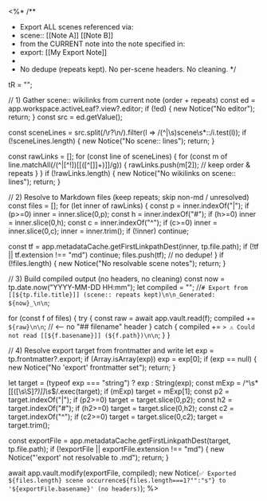 <%*
/**
 * Export ALL scenes referenced via:
 *   scene:: [[Note A]] [[Note B]]
 * from the CURRENT note into the note specified in:
 *   export: [[My Export Note]]
 *
 * No dedupe (repeats kept). No per-scene headers. No cleaning.
 */

tR = "";

// 1) Gather scene:: wikilinks from current note (order + repeats)
const ed = app.workspace.activeLeaf?.view?.editor;
if (!ed) { new Notice("No editor"); return; }
const src = ed.getValue();

const sceneLines = src.split(/\r?\n/).filter(l => /(^|\s)scene\s*::/i.test(l));
if (!sceneLines.length) { new Notice("No scene:: lines"); return; }

const rawLinks = [];
for (const line of sceneLines) {
  for (const m of line.matchAll(/(^|[^!])\[\[([^[\]]+)\]\]/g)) {
    rawLinks.push(m[2]); // keep order & repeats
  }
}
if (!rawLinks.length) { new Notice("No wikilinks on scene:: lines"); return; }

// 2) Resolve to Markdown files (keep repeats; skip non-md / unresolved)
const files = [];
for (let inner of rawLinks) {
  const p = inner.indexOf("|"); if (p>=0) inner = inner.slice(0,p);
  const h = inner.indexOf("#"); if (h>=0) inner = inner.slice(0,h);
  const c = inner.indexOf("^"); if (c>=0) inner = inner.slice(0,c);
  inner = inner.trim();
  if (!inner) continue;

  const tf = app.metadataCache.getFirstLinkpathDest(inner, tp.file.path);
  if (!tf || tf.extension !== "md") continue;
  files.push(tf); // no dedupe!
}
if (!files.length) { new Notice("No resolvable scene notes"); return; }

// 3) Build compiled output (no headers, no cleaning)
const now = tp.date.now("YYYY-MM-DD HH:mm");
let compiled = ""; //`# Export from [[${tp.file.title}]] (scene:: repeats kept)\n\n_Generated: ${now}_\n\n`;

for (const f of files) {
  try {
    const raw = await app.vault.read(f);
    compiled += `${raw}\n\n`;  // <-- no "## filename" header
  } catch {
    compiled += `> ⚠️ Could not read [[${f.basename}]] (${f.path})\n\n`;
  }
}

// 4) Resolve export target from frontmatter and write
let exp = tp.frontmatter?.export;
if (Array.isArray(exp)) exp = exp[0];
if (exp == null) { new Notice("No 'export' frontmatter set"); return; }

let target = (typeof exp === "string") ? exp : String(exp);
const mExp = /^\s*\[\[([\s\S]*?)\]\]\s*$/.exec(target); if (mExp) target = mExp[1];
const p2 = target.indexOf("|"); if (p2>=0) target = target.slice(0,p2);
const h2 = target.indexOf("#"); if (h2>=0) target = target.slice(0,h2);
const c2 = target.indexOf("^"); if (c2>=0) target = target.slice(0,c2);
target = target.trim();

const exportFile = app.metadataCache.getFirstLinkpathDest(target, tp.file.path);
if (!exportFile || exportFile.extension !== "md") { new Notice("'export' not resolvable to .md"); return; }

await app.vault.modify(exportFile, compiled);
new Notice(`✅ Exported ${files.length} scene occurrence${files.length===1?"":"s"} to '${exportFile.basename}' (no headers)`);
%>
